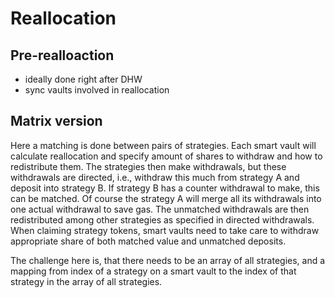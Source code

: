 # Reallocation

## Pre-realloaction

- ideally done right after DHW
- sync vaults involved in reallocation

## Matrix version

Here a matching is done between pairs of strategies. Each smart vault will calculate reallocation and specify
amount of shares to withdraw and how to redistribute them. The strategies then make withdrawals, but these
withdrawals are directed, i.e., withdraw this much from strategy A and deposit into strategy B. If strategy B
has a counter withdrawal to make, this can be matched. Of course the strategy A will merge all its withdrawals
into one actual withdrawal to save gas. The unmatched withdrawals are then redistributed among other strategies
as specified in directed withdrawals. When claiming strategy tokens, smart vaults need to take care to withdraw
appropriate share of both matched value and unmatched deposits.

The challenge here is, that there needs to be an array of all strategies, and a mapping from index of a strategy
on a smart vault to the index of that strategy in the array of all strategies.
